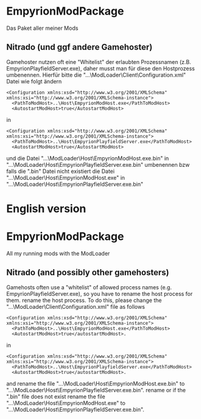 # EmpyrionModPackage
Das Paket aller meiner Mods 

## Nitrado (und ggf andere Gamehoster)
Gamehoster nutzen oft eine "Whitelist" der erlaubten Prozessnamen (z.B. EmpyrionPlayfieldServer.exe), daher musst man für diese den Hostprozess 
umbenennen.
Hierfür bitte die "...\ModLoader\Client\Configuration.xml" Datei wie folgt ändern
```
<Configuration xmlns:xsd="http://www.w3.org/2001/XMLSchema" xmlns:xsi="http://www.w3.org/2001/XMLSchema-instance">
  <PathToModHost>..\Host\EmpyrionModHost.exe</PathToModHost>
  <AutostartModHost>true</AutostartModHost>
```
in
```
<Configuration xmlns:xsd="http://www.w3.org/2001/XMLSchema" xmlns:xsi="http://www.w3.org/2001/XMLSchema-instance">
  <PathToModHost>..\Host\EmpyrionPlayfieldServer.exe</PathToModHost>
  <AutostartModHost>true</AutostartModHost>
```
und die Datei "...\ModLoader\Host\EmpyrionModHost.exe.bin" in "...\ModLoader\Host\EmpyrionPlayfieldServer.exe.bin"
umbenennen bzw falls die ".bin" Datei nicht existiert die Datei "...\ModLoader\Host\EmpyrionModHost.exe" in "...\ModLoader\Host\EmpyrionPlayfieldServer.exe.bin"

# English version

# EmpyrionModPackage
All my running mods with the ModLoader 

## Nitrado (and possibly other gamehosters)
Gamehosts often use a "whitelist" of allowed process names (e.g. EmpyrionPlayfieldServer.exe), so you have to rename the host process for them. 
rename the host process.
To do this, please change the "...\ModLoader\Client\Configuration.xml" file as follows
```
<Configuration xmlns:xsd="http://www.w3.org/2001/XMLSchema" xmlns:xsi="http://www.w3.org/2001/XMLSchema-instance">
  <PathToModHost>..\Host\EmpyrionModHost.exe</PathToModHost>
  <AutostartModHost>true</autostartModHost>.
```
in
```
<Configuration xmlns:xsd="http://www.w3.org/2001/XMLSchema" xmlns:xsi="http://www.w3.org/2001/XMLSchema-instance">
  <PathToModHost>..\Host\EmpyrionPlayfieldServer.exe</PathToModHost>
  <AutostartModHost>true</autostartModHost>.
```
and rename the file "...\ModLoader\Host\EmpyrionModHost.exe.bin" to "...\ModLoader\Host\EmpyrionPlayfieldServer.exe.bin".
rename or if the ".bin" file does not exist rename the file "...\ModLoader\Host\EmpyrionModHost.exe" to "...\ModLoader\Host\EmpyrionPlayfieldServer.exe.bin".
